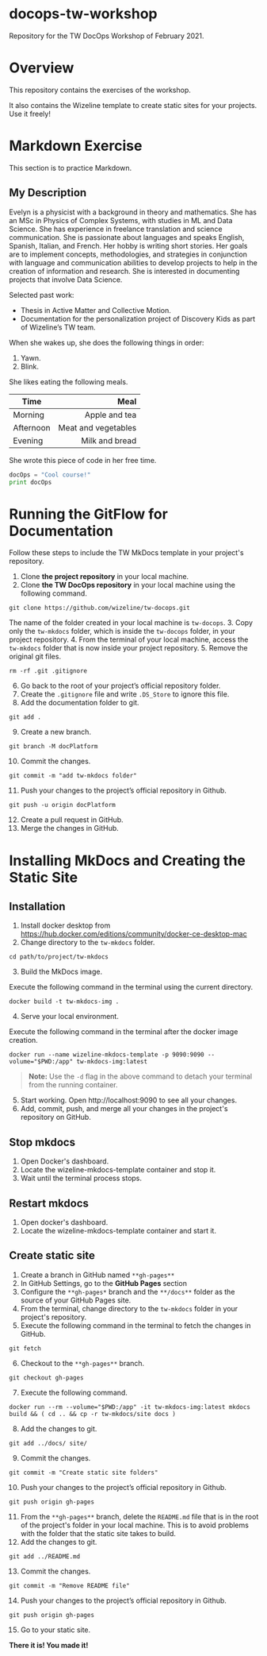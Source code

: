 # docops-tw-workshop
Repository for the TW DocOps Workshop of February 2021.

# Overview
This repository contains the exercises of the workshop. 

It also contains the Wizeline template to create static sites for your projects. Use it freely!

# Markdown Exercise
This section is to practice Markdown.

## My Description

Evelyn is a physicist with a background in theory and mathematics. She has an MSc in Physics of Complex Systems, with studies in ML and Data Science. She has experience in freelance translation and science communication. She is passionate about languages and speaks English, Spanish, Italian, and French. Her hobby is writing short stories. Her goals are to implement concepts, methodologies, and strategies in conjunction with language and communication abilities to develop projects to help in the creation of information and research. She is interested in documenting projects that involve Data Science.

Selected past work:

- Thesis in Active Matter and Collective Motion.
- Documentation for the personalization project of Discovery Kids as part of Wizeline’s TW team.

When she wakes up, she does the following things in order:

1. Yawn.
2. Blink.

She likes eating the following meals.

| Time          |  Meal                |
| ------------- | --------------------:|
| Morning       |  Apple and tea       |
| Afternoon     |  Meat and vegetables |
| Evening       |     Milk and bread   |

She wrote this piece of code in her free time.

```python
docOps = "Cool course!"
print docOps
```

# Running the GitFlow for Documentation
Follow these steps to include the TW MkDocs template in your project's repository.

1. Clone **the project repository** in your local machine.
2. Clone **the TW DocOps repository** in your local machine using the following command.
```
git clone https://github.com/wizeline/tw-docops.git
```
The name of the folder created in your local machine is `tw-docops`.
3. Copy only the `tw-mkdocs` folder, which is inside the `tw-docops` folder, in your project repository.
4. From the terminal of your local machine, access the `tw-mkdocs` folder that is now inside your project repository.
5. Remove the original git files.
```
rm -rf .git .gitignore
```
6. Go back to the root of your project’s official repository folder.
7. Create the `.gitignore` file and write `.DS_Store` to ignore this file.
8. Add the documentation folder to git. 
```
git add .
```
9. Create a new branch.
```
git branch -M docPlatform
```
10. Commit the changes.
```
git commit -m "add tw-mkdocs folder"
```
11. Push your changes to the project’s official repository in Github.
```
git push -u origin docPlatform
```
12. Create a pull request in GitHub.
13. Merge the changes in GitHub.

# Installing MkDocs and Creating the Static Site

## Installation

1. Install docker desktop from https://hub.docker.com/editions/community/docker-ce-desktop-mac
2. Change directory to the `tw-mkdocs` folder.
```
cd path/to/project/tw-mkdocs
```
3. Build the MkDocs image.

Execute the following command in the terminal using the current directory.
```
docker build -t tw-mkdocs-img .
```
4. Serve your local environment.

Execute the following command in the terminal after the docker image creation.
```
docker run --name wizeline-mkdocs-template -p 9090:9090 --volume="$PWD:/app" tw-mkdocs-img:latest
```

>**Note:** Use the `-d` flag in the above command to detach your terminal from the running container.

5. Start working. Open http://localhost:9090 to see all your changes.
6. Add, commit, push, and merge all your changes in the project's repository on GitHub.

## Stop mkdocs

1. Open Docker's dashboard.
2. Locate the wizeline-mkdocs-template container and stop it.
3. Wait until the terminal process stops.

## Restart mkdocs

1. Open docker's dashboard.
2. Locate the wizeline-mkdocs-template container and start it.

## Create static site
1. Create a branch in GitHub named `**gh-pages**`
2. In GitHub Settings, go to the **GitHub Pages** section
3. Configure the `**gh-pages*` branch and the `**/docs**` folder as the source of your GitHub Pages site.
4. From the terminal, change directory to the `tw-mkdocs` folder in your project's repository.
5. Execute the following command in the terminal to fetch the changes in GitHub.
```
git fetch
```
6. Checkout to the `**gh-pages**` branch.
```
git checkout gh-pages
```
7. Execute the following command.
```
docker run --rm --volume="$PWD:/app" -it tw-mkdocs-img:latest mkdocs build && ( cd .. && cp -r tw-mkdocs/site docs )
```
8. Add the changes to git.
```
git add ../docs/ site/
```
9. Commit the changes.
```
git commit -m "Create static site folders"
```
10. Push your changes to the project’s official repository in Github.
```
git push origin gh-pages
```
11. From the `**gh-pages**` branch, delete the `README.md` file that is in the root of the project's folder in your local machine. This is to avoid problems with the folder that the static site takes to build.
12. Add the changes to git.
```
git add ../README.md
```
13. Commit the changes.
```
git commit -m "Remove README file"
```
14. Push your changes to the project’s official repository in Github.
```
git push origin gh-pages
```
15. Go to your static site.

**There it is! You made it!**
